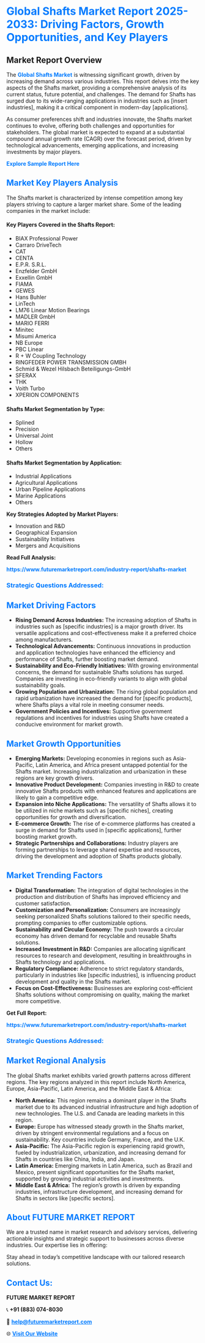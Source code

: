 <h1 style="color: #007BFF;">Global Shafts Market Report 2025-2033: Driving Factors, Growth Opportunities, and Key Players</h1>

<section id="overview">
<h2>Market Report Overview</h2>
<p>The <a href="https://www.futuremarketreport.com/industry-report/shafts-market" style="color: #007BFF; text-decoration: none;"><strong>Global Shafts Market</strong></a> is witnessing significant growth, driven by increasing demand across various industries. This report delves into the key aspects of the Shafts market, providing a comprehensive analysis of its current status, future potential, and challenges. The demand for Shafts has surged due to its wide-ranging applications in industries such as [insert industries], making it a critical component in modern-day [applications].</p>
<p>As consumer preferences shift and industries innovate, the Shafts market continues to evolve, offering both challenges and opportunities for stakeholders. The global market is expected to expand at a substantial compound annual growth rate (CAGR) over the forecast period, driven by technological advancements, emerging applications, and increasing investments by major players.</p>
</section>

<section id="overview">
<p><a href="https://www.futuremarketreport.com/request-sample/reportId=85613" style="color: #007BFF; text-decoration: none;"><strong>Explore Sample Report Here</strong></a></p>
</section>

<section id="key-players">
<h2 style="color: #007BFF;">Market Key Players Analysis</h2>
<p>The Shafts market is characterized by intense competition among key players striving to capture a larger market share. Some of the leading companies in the market include:</p>
<h4>Key Players Covered in the Shafts Report:</h4>
<ul><li>BIAX Professional Power</li><li>Carraro DriveTech</li><li>CAT</li><li>CENTA</li><li>E.P.R. S.R.L.</li><li>Enzfelder GmbH</li><li>Exxellin GmbH</li><li>FIAMA</li><li>GEWES</li><li>Hans Buhler</li><li>LinTech</li><li>LM76 Linear Motion Bearings</li><li>MADLER GmbH</li><li>MARIO FERRI</li><li>Minitec</li><li>Misumi America</li><li>NB Europe</li><li>PBC Linear</li><li>R + W Coupling Technology</li><li>RINGFEDER POWER TRANSMISSION GMBH</li><li>Schmid &amp; Wezel Hilsbach Beteiligungs-GmbH</li><li>SFERAX</li><li>THK</li><li>Voith Turbo</li><li>XPERION COMPONENTS</li></ul>
<h4>Shafts Market Segmentation by Type:</h4>
<ul><li>Splined</li><li>Precision</li><li>Universal Joint</li><li>Hollow</li><li>Others</li></ul>

<h4>Shafts Market Segmentation by Application:</h4>
<ul><li>Industrial Applications</li><li>Agricultural Applications</li><li>Urban Pipeline Applications</li><li>Marine Applications</li><li>Others</li></ul>
<p><strong>Key Strategies Adopted by Market Players:</strong></p>
<ul>
<li>Innovation and R&D</li>
<li>Geographical Expansion</li>
<li>Sustainability Initiatives</li>
<li>Mergers and Acquisitions</li>
</ul>
</section>

<section>
<p><strong>Read Full Analysis: </strong></p><a href="https://www.futuremarketreport.com/industry-report/shafts-market" style="color: #007BFF; text-decoration: none;"><strong>https://www.futuremarketreport.com/industry-report/shafts-market</strong></a>
<h3 style="color: #007BFF;">Strategic Questions Addressed:</h3>
</section>

<section id="driving-factors">
<h2 style="color: #007BFF;">Market Driving Factors</h2>
<ul>
<li><strong>Rising Demand Across Industries:</strong> The increasing adoption of Shafts in industries such as [specific industries] is a major growth driver. Its versatile applications and cost-effectiveness make it a preferred choice among manufacturers.</li>
<li><strong>Technological Advancements:</strong> Continuous innovations in production and application technologies have enhanced the efficiency and performance of Shafts, further boosting market demand.</li>
<li><strong>Sustainability and Eco-Friendly Initiatives:</strong> With growing environmental concerns, the demand for sustainable Shafts solutions has surged. Companies are investing in eco-friendly variants to align with global sustainability goals.</li>
<li><strong>Growing Population and Urbanization:</strong> The rising global population and rapid urbanization have increased the demand for [specific products], where Shafts plays a vital role in meeting consumer needs.</li>
<li><strong>Government Policies and Incentives:</strong> Supportive government regulations and incentives for industries using Shafts have created a conducive environment for market growth.</li>
</ul>
</section>

<section id="growth-opportunities">
<h2 style="color: #007BFF;">Market Growth Opportunities</h2>
<ul>
<li><strong>Emerging Markets:</strong> Developing economies in regions such as Asia-Pacific, Latin America, and Africa present untapped potential for the Shafts market. Increasing industrialization and urbanization in these regions are key growth drivers.</li>
<li><strong>Innovative Product Development:</strong> Companies investing in R&D to create innovative Shafts products with enhanced features and applications are likely to gain a competitive edge.</li>
<li><strong>Expansion into Niche Applications:</strong> The versatility of Shafts allows it to be utilized in niche markets such as [specific niches], creating opportunities for growth and diversification.</li>
<li><strong>E-commerce Growth:</strong> The rise of e-commerce platforms has created a surge in demand for Shafts used in [specific applications], further boosting market growth.</li>
<li><strong>Strategic Partnerships and Collaborations:</strong> Industry players are forming partnerships to leverage shared expertise and resources, driving the development and adoption of Shafts products globally.</li>
</ul>
</section>

<section id="trending-factors">
<h2 style="color: #007BFF;">Market Trending Factors</h2>
<ul>
<li><strong>Digital Transformation:</strong> The integration of digital technologies in the production and distribution of Shafts has improved efficiency and customer satisfaction.</li>
<li><strong>Customization and Personalization:</strong> Consumers are increasingly seeking personalized Shafts solutions tailored to their specific needs, prompting companies to offer customizable options.</li>
<li><strong>Sustainability and Circular Economy:</strong> The push towards a circular economy has driven demand for recyclable and reusable Shafts solutions.</li>
<li><strong>Increased Investment in R&D:</strong> Companies are allocating significant resources to research and development, resulting in breakthroughs in Shafts technology and applications.</li>
<li><strong>Regulatory Compliance:</strong> Adherence to strict regulatory standards, particularly in industries like [specific industries], is influencing product development and quality in the Shafts market.</li>
<li><strong>Focus on Cost-Effectiveness:</strong> Businesses are exploring cost-efficient Shafts solutions without compromising on quality, making the market more competitive.</li>
</ul>
</section>

<section>
<p><strong>Get Full Report: </strong></p><a href="https://www.futuremarketreport.com/industry-report/shafts-market" style="color: #007BFF; text-decoration: none;"><strong>https://www.futuremarketreport.com/industry-report/shafts-market</strong></a>
<h3 style="color: #007BFF;">Strategic Questions Addressed:</h3>
</section>


<section id="regional-analysis">
<h2 style="color: #007BFF;">Market Regional Analysis</h2>
<p>The global Shafts market exhibits varied growth patterns across different regions. The key regions analyzed in this report include North America, Europe, Asia-Pacific, Latin America, and the Middle East & Africa:</p>
<ul>
<li><strong>North America:</strong> This region remains a dominant player in the Shafts market due to its advanced industrial infrastructure and high adoption of new technologies. The U.S. and Canada are leading markets in this region.</li>
<li><strong>Europe:</strong> Europe has witnessed steady growth in the Shafts market, driven by stringent environmental regulations and a focus on sustainability. Key countries include Germany, France, and the U.K.</li>
<li><strong>Asia-Pacific:</strong> The Asia-Pacific region is experiencing rapid growth, fueled by industrialization, urbanization, and increasing demand for Shafts in countries like China, India, and Japan.</li>
<li><strong>Latin America:</strong> Emerging markets in Latin America, such as Brazil and Mexico, present significant opportunities for the Shafts market, supported by growing industrial activities and investments.</li>
<li><strong>Middle East & Africa:</strong> The region’s growth is driven by expanding industries, infrastructure development, and increasing demand for Shafts in sectors like [specific sectors].</li>
</ul>
</section>

<footer>
<h2 style="color: #007BFF;">About FUTURE MARKET REPORT</h2>
<p>We are a trusted name in market research and advisory services, delivering actionable insights and strategic support to businesses across diverse industries. Our expertise lies in offering:</p>

<p>Stay ahead in today’s competitive landscape with our tailored research solutions.</p>

<h2 style="color: #007BFF;">Contact Us:</h2>
<p><strong>FUTURE MARKET REPORT</strong></p>
<p>📞 <strong>+91 (883) 074-8030</strong></p>
<p>📧 <strong><a href="mailto:help@futuremarketreport.com" style="color: #007BFF;">help@futuremarketreport.com</a></strong></p>
<p>🌐 <strong><a href="https://www.futuremarketreport.com/" style="color: #007BFF;">Visit Our Website</a></strong></p>
</footer>